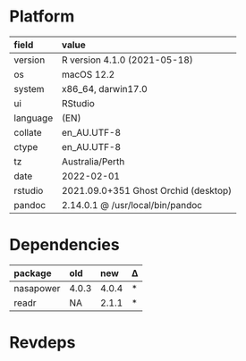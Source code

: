 # Platform

|field    |value                                |
|:--------|:------------------------------------|
|version  |R version 4.1.0 (2021-05-18)         |
|os       |macOS 12.2                           |
|system   |x86_64, darwin17.0                   |
|ui       |RStudio                              |
|language |(EN)                                 |
|collate  |en_AU.UTF-8                          |
|ctype    |en_AU.UTF-8                          |
|tz       |Australia/Perth                      |
|date     |2022-02-01                           |
|rstudio  |2021.09.0+351 Ghost Orchid (desktop) |
|pandoc   |2.14.0.1 @ /usr/local/bin/pandoc     |

# Dependencies

|package   |old   |new   |Δ  |
|:---------|:-----|:-----|:--|
|nasapower |4.0.3 |4.0.4 |*  |
|readr     |NA    |2.1.1 |*  |

# Revdeps

